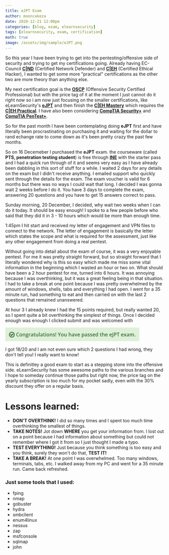 ```yaml
---
title: eJPT Exam
author: mooncakeza
date: 2020-12-21 12:00pm
categories: [blog, exam, elearnsecurity]
tags: [elearnsecurity, exam, certification]
math: true
image: /assets/img/sample/eJPT.png
---
```

<p>
So this year I have been trying to get into the pentesting/offensive side of security and trying to get my certifications going. Already having EC-Council <a href="https://www.eccouncil.org/programs/certified-network-security-course/"><b>C|ND</b></a> (Certified Network Defender) and <a href="https://www.eccouncil.org/programs/certified-ethical-hacker-ceh/"><b>C|EH</b></a> (Certified Ethical Hacker), I wanted to get some more "practical" certifications as the other two are more theory than anything else.
</p>
<p>
My next certification goal is the <a href="https://www.offensive-security.com/pwk-oscpi/"><b>OSCP</b></a> (Offensive Security Certified Professional) but with the price tag of it at the moment I just cannot do it right now so i am now just focusing on the smaller certifications, like eLearnSecurity's <a href="https://elearnsecurity.com/product/ejpt-certification/"><b>eJPT</b></a> and then finish the <a href="https://www.eccouncil.org/programs/certified-ethical-hacker-ceh-master/"><b>C|EH Mastery</b></a> which requires the <a href="https://www.eccouncil.org/programs/certified-ethical-hacker-ceh-practical/"><b>C|EH Practical</b></a>. 
I have also been considering <a href="https://www.comptia.org/certifications/security"><b>CompTIA Security+</b></a> and <a href="https://www.comptia.org/certifications/pentest"><b>CompTIA PenTest+</b></a>.
</p>
<p>
So for the past month I have been contemplating doing <b>eJPT</b> first and have literally been procrastinating on purchasing it and waiting for the dollar to rand echange rate to come down as it's been pretty crazy the past few months.
</p>
<p>
So on 16 Decemeber I purchased the <b>eJPT</b> exam. the courseware (called <b>PTS, penetration testing student</b>) is free through <a href="https://ine.com/"><b>INE</b></a> with the starter pass and I had a quick run through of it and seems very easy as I have already been dabbling in this sort of stuff for a while. I waited 2 days for any details on the exam but I didn't receive anything. I emailed support who quickly sent through the details for the exam.
The exam voucher is valid for 6 months but there was no ways I could wait that long. I decided I was gonna wait 2 weeks before I do it. You have 3 days to complete the exam, answering 20 questions and you have to get 15 answers correct to pass. 
</p>
<p>
Sunday morning, 20 December, I decided, why wait two weeks when I can do it today. It should be easy enough! I spoke to a few people before who said that they did it in 3 - 10 hours which would be more than enough time.
</p>
<p>
1:45pm I hit start and received my letter of engagement and VPN files to connect to the network.
The letter of engagement is basically the letter which states the scope and what is required for the assessment, just like any other engagement from doing a real pentest.
</p>
<p>
Without going into detail about the exam of course, it was a very enjoyable pentest. For me it was pretty straight forward, but so straight forward that I literally wondered why is this so easy which made me miss some vital information in the beginning which I wasted an hour or two on.
What should have been a 2 hour pentest for me, turned into 6 hours. It was annoying because I was overthinking, but it was a great feeling being in that situation. I had to take a break at one point because I was pretty overwhelmed by the amount of windows, shells, tabs and everything I had open. I went for a 35 minute run, had something to eat and then carried on with the last 2 questions that remained unanswered.
</p>
<p>
At hour 3 I already knew I had the 15 points required, but really wanted 20, so I spent quite a bit overthinking the simplest of things.
Once I decided enough was enough I clicked submit and was welcomed with
<p>
<img src="/assets/img/sample/eJPTcongrats.png">
</p>
<p>
I got 18/20 and I am not even sure which 2 questions I had wrong, they don't tell you! I really want to know!
</p>
<p>
This is definitley a good exam to start as a stepping stone into the offensive side. eLearnSecurity has some awesome paths to the various branches and I hope to someday continue those paths but right now, the price tag on the yearly subscription is too much for my pocket sadly, even with the 30% discount they offer on a regular basis.
</p>
<h1>Lessons learned:</h1>
<ul>
<li><b>DON'T OVERTHINK!</b> I did so many times and I spent too much time overthinking the smallest of things.</li>
<li><b>TAKE NOTES!</b> Jot down <b>WHERE</b> you get your information from. I lost out on a point because I had information about something but could not remember where I got it from so I just thought I made a typo.</li>
<li><b>TEST EVERYTHING!</b> Just because you think something is too easy and you think, surely they won't do that, <b>TEST IT!</b></li>
<li><b>TAKE A BREAK!</b> At one point I was overwhelmed. Too many windows, terminals, tabs, etc. I walked away from my PC and went for a 35 minute run. Came back refreshed.</li>
</ul>
<h3>Just some tools that I used:</h3>
<ul>
<li>fping</li>
<li>nmap</li>
<li>gobuster</li>
<li>hydra</li>
<li>smbclient</li>
<li>enum4linux</li>
<li>nessus</li>
<li>zap</li>
<li>msfconsole</li>
<li>sqlmap</li>
<li>john</li>
</ul>

